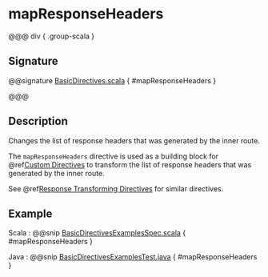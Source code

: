 # mapResponseHeaders

@@@ div { .group-scala }

## Signature

@@signature [BasicDirectives.scala](/http/src/main/scala/org/apache/pekko/http/scaladsl/server/directives/BasicDirectives.scala) { #mapResponseHeaders }

@@@

## Description

Changes the list of response headers that was generated by the inner route.

The `mapResponseHeaders` directive is used as a building block for @ref[Custom Directives](../custom-directives.md) to transform the list of
response headers that was generated by the inner route.

See @ref[Response Transforming Directives](index.md#response-transforming-directives) for similar directives.

## Example

Scala
:  @@snip [BasicDirectivesExamplesSpec.scala](/docs/src/test/scala/docs/http/scaladsl/server/directives/BasicDirectivesExamplesSpec.scala) { #mapResponseHeaders }

Java
:  @@snip [BasicDirectivesExamplesTest.java](/docs/src/test/java/docs/http/javadsl/server/directives/BasicDirectivesExamplesTest.java) { #mapResponseHeaders }
